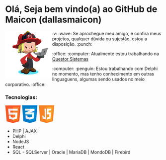 # Olá, Seja bem vindo(a) ao GitHub de Maicon (dallasmaicon)

<img src="https://github.com/dallasmaicon/dallasmaicon/blob/master/image/dallasmaicon_octocat.png?raw=true" title="Confira o Octocat desenvolvido por dallasmaicon" alt="Confira o Octocat desenvolvido por dallasmaicon" width="30%" align="left" />

<div width="65%">
    <p> :v: :wave: Se aprochegue meu amigo, e confira meus projetos, qualquer dúvida ou sujestão, estou a disposição. :punch: </p>    
    <p>:office: :computer: Atualmente estou trabalhando na <a href="http://questor.com.br/" target="_blank" title="Questor Sistemas | Empresa onde dallasmaicon trabalha atualmente">Questor Sistemas</a></p>    
    <p>:computer: :penguin: Estou trabalhando com Delphi no momento, mas tenho conhecimento em outras linguaguens, algumas sendo usados no meio corporativo. :office: </p>    
    <h3>Tecnologias:</h3>
    <img src="https://github.com/dallasmaicon/dallasmaicon/blob/master/image/dallasmaicon_html5.png?raw=true" width="50px" alt="Listas das Tecnologias conheciadas por dallasmaicon, símbolo do HTML5" title="Listas das Tecnologias conheciadas por dallasmaicon, símbolo do HTML5" />
    <img src="https://github.com/dallasmaicon/dallasmaicon/blob/master/image/dallasmaicon_css3.png?raw=true" width="50px" alt="Listas das Tecnologias conheciadas por dallasmaicon, símbolo do CSS3" title="Listas das Tecnologias conheciadas por dallasmaicon, símbolo do CSS3" />
    <img src="https://github.com/dallasmaicon/dallasmaicon/blob/master/image/dallasmaicon_js.png?raw=true" width="50px" alt="Listas das Tecnologias conheciadas por dallasmaicon, símbolo do JavaScrit" title="Listas das Tecnologias conheciadas por dallasmaicon, símbolo do JavaScript" />
    <ul>
      <li>PHP | AJAX</li>
      <li>Delphi</li>
      <li>NodeJS</li>
      <li>React</li>
      <li>SQL - SQLServer | Oracle | MariaDB | MondoDB | Firebird</li>
    </ul>
 </div>

<!--
**dallasmaicon/dallasmaicon** is a ✨ _special_ ✨ repository because its `README.md` (this file) appears on your GitHub profile.

Here are some ideas to get you started:

- 🔭 I’m currently working on ...
- 🌱 I’m currently learning ...
- 👯 I’m looking to collaborate on ...
- 🤔 I’m looking for help with ...
- 💬 Ask me about ...
- 📫 How to reach me: ...
- 😄 Pronouns: ...
- ⚡ Fun fact: ...
-->
